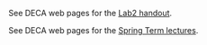 See DECA web pages for the [Lab2 handout](https://intranet.ee.ic.ac.uk/t.clarke/arch/deca/images/Lab23_2_Control.pdf).

See DECA web pages for the [Spring Term lectures](https://intranet.ee.ic.ac.uk/t.clarke/arch/deca/lecs/DecaSpring23.pdf).
